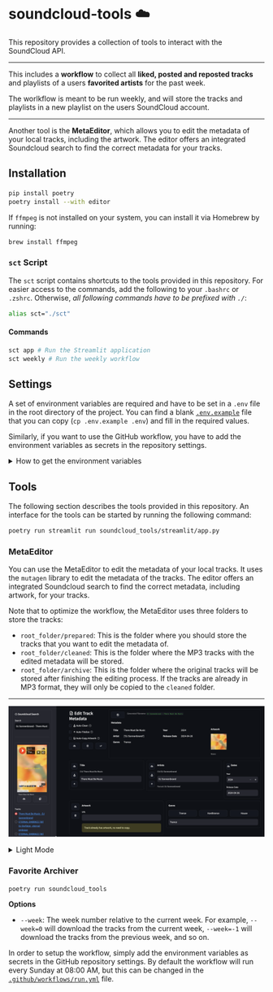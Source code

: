 # soundcloud-tools ☁️

This repository provides a collection of tools to interact with the SoundCloud API.

---

This includes a __workflow__ to collect all __liked, posted and reposted tracks__ and playlists of a users __favorited artists__ for the past week.

The worlkflow is meant to be run weekly, and will store the tracks and playlists in a new playlist on the users SoundCloud account.

---

Another tool is the __MetaEditor__, which allows you to edit the metadata of your local tracks, including the artwork. The editor offers an integrated Soundcloud search to find the correct metadata for your tracks.

## Installation

```bash
pip install poetry
poetry install --with editor
```

If `ffmpeg` is not installed on your system, you can install it via Homebrew by running:

```bash
brew install ffmpeg
```

### `sct` Script

The `sct` script contains shortcuts to the tools provided in this repository.
For easier access to the commands, add the following to your `.bashrc` or `.zshrc`. Otherwise, _all following commands have to be prefixed with `./`_:

```bash
alias sct="./sct"
```

#### Commands

```bash
sct app # Run the Streamlit application
sct weekly # Run the weekly workflow
```

## Settings

A set of environment variables are required and have to be set in a `.env` file in the root directory of the project.
You can find a blank [`.env.example`](./.env.example) file that you can copy (`cp .env.example .env`) and fill in the required values.

Similarly, if you want to use the GitHub workflow, you have to add the environment variables as secrets in the repository settings.


<details>
<summary>How to get the environment variables</summary>


To get the first three variables, visit your SoundCloud profile, open up the developer tools menu, reload the page and search for `tracks?representation` in the network tab. The `USER_ID` and `CLIENT_ID` can be found in the request url, and the `OAUTH_TOKEN` in the request headers.

![Network Tab](assets/network-1.png)
![Network Tab](assets/network-2.png)


The `DATADOME_CLIENTID` and `SC_A_ID` can be found similarly by creating a new playlist, and extracting that value from the request that is made in the network tab (`POST` to the `/playlists` endpoint).

</details>

## Tools

The following section describes the tools provided in this repository.
An interface for the tools can be started by running the following command:

```bash
poetry run streamlit run soundcloud_tools/streamlit/app.py   
```

### MetaEditor

You can use the MetaEditor to edit the metadata of your local tracks.
It uses the `mutagen` library to edit the metadata of the tracks.
The editor offers an integrated Soundcloud search to find the correct metadata, including artwork, for your tracks.

Note that to optimize the workflow, the MetaEditor uses three folders to store the tracks:

- `root_folder/prepared`: This is the folder where you should store the tracks that you want to edit the metadata of.
- `root_folder/cleaned`: This is the folder where the MP3 tracks with the edited metadata will be stored.
- `root_folder/archive`: This is the folder where the original tracks will be stored after finishing the editing process. If the tracks are already in MP3 format, they will only be copied to the `cleaned` folder.

---

![Meta Editor](assets/meta-editor-dark.png)

<details>
<summary>Light Mode</summary>

![Meta Editor](assets/meta-editor-light.png)

</details>

### Favorite Archiver

```bash
poetry run soundcloud_tools
```

__Options__

- `--week`: The week number relative to the current week. For example, `--week=0` will download the tracks from the current week, `--week=-1` will download the tracks from the previous week, and so on.


In order to setup the workflow, simply add the environment variables as secrets in the GitHub repository settings. By default the workflow will run every Sunday at 08:00 AM, but this can be changed in the [`.github/workflows/run.yml`](.github/workflows/run.yml) file.
